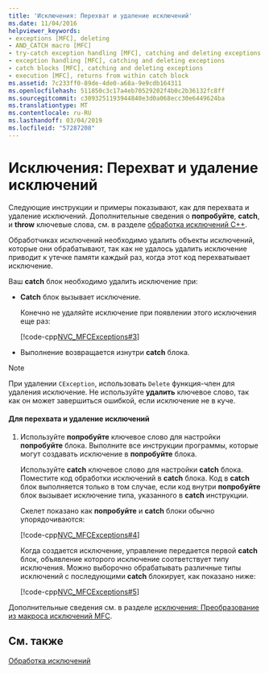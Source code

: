 ```yaml
---
title: 'Исключения: Перехват и удаление исключений'
ms.date: 11/04/2016
helpviewer_keywords:
- exceptions [MFC], deleting
- AND_CATCH macro [MFC]
- try-catch exception handling [MFC], catching and deleting exceptions
- exception handling [MFC], catching and deleting exceptions
- catch blocks [MFC], catching and deleting exceptions
- execution [MFC], returns from within catch block
ms.assetid: 7c233ff0-89de-4de0-a68a-9e9cdb164311
ms.openlocfilehash: 511850c3c17a4eb70529202f4b0c2b36132fc8ff
ms.sourcegitcommit: c3093251193944840e3d0a068ecc30e6449624ba
ms.translationtype: MT
ms.contentlocale: ru-RU
ms.lasthandoff: 03/04/2019
ms.locfileid: "57287208"
---
```

# <a name="exceptions-catching-and-deleting-exceptions"></a>Исключения: Перехват и удаление исключений

Следующие инструкции и примеры показывают, как для перехвата и удаление исключений. Дополнительные сведения о **попробуйте**, **catch**, и **throw** ключевые слова, см. в разделе [обработка исключений C++](../cpp/cpp-exception-handling.md).

Обработчиках исключений необходимо удалить объекты исключений, которые они обрабатывают, так как не удалось удалить исключение приводит к утечке памяти каждый раз, когда этот код перехватывает исключение.

Ваш **catch** блок необходимо удалить исключение при:

- **Catch** блок вызывает исключение.

   Конечно не удаляйте исключение при появлении этого исключения еще раз:

   [!code-cpp[NVC_MFCExceptions#3](../mfc/codesnippet/cpp/exceptions-catching-and-deleting-exceptions_1.cpp)]

- Выполнение возвращается изнутри **catch** блока.

> [!NOTE]
>  При удалении `CException`, использовать `Delete` функция-член для удаления исключение. Не используйте **удалить** ключевое слово, так как он может завершиться ошибкой, если исключение не в куче.

#### <a name="to-catch-and-delete-exceptions"></a>Для перехвата и удаление исключений

1. Используйте **попробуйте** ключевое слово для настройки **попробуйте** блока. Выполните все инструкции программы, которые могут создавать исключение в **попробуйте** блока.

   Используйте **catch** ключевое слово для настройки **catch** блока. Поместите код обработки исключений в **catch** блока. Код в **catch** блок выполняется только в том случае, если код внутри **попробуйте** блок вызывает исключение типа, указанного в **catch** инструкции.

   Скелет показано как **попробуйте** и **catch** блоки обычно упорядочиваются:

   [!code-cpp[NVC_MFCExceptions#4](../mfc/codesnippet/cpp/exceptions-catching-and-deleting-exceptions_2.cpp)]

   Когда создается исключение, управление передается первой **catch** блок, объявление которого исключение соответствует типу исключения. Можно выборочно обрабатывать различные типы исключений с последующими **catch** блокирует, как показано ниже:

   [!code-cpp[NVC_MFCExceptions#5](../mfc/codesnippet/cpp/exceptions-catching-and-deleting-exceptions_3.cpp)]

Дополнительные сведения см. в разделе [исключения: Преобразование из макроса исключений MFC](../mfc/exceptions-converting-from-mfc-exception-macros.md).

## <a name="see-also"></a>См. также

[Обработка исключений](../mfc/exception-handling-in-mfc.md)
